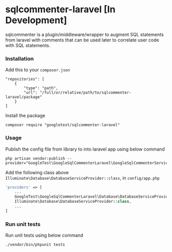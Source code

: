 # sqlcommenter-laravel [In Development]

sqlcommenter is a plugin/middleware/wrapper to augment SQL statements from laravel
with comments that can be used later to correlate user code with SQL statements.


### Installation

Add this to your `composer.json`
```shell
"repositories": [
    {
        "type": "path",
        "url": "/full/or/relative/path/to/sqlcommenter-laravel/package"
    }
]
```
Install the package
```shell
composer require "googletest/sqlcommenter-laravel"
```
### Usage

Publish the config file from library to into laravel app using below command

```shell
php artisan vendor:publish --provider="GoogleTest\GoogleSqlCommenterLaravel\GoogleSqlCommenterServiceProvider"

```

Add the following class above `Illuminate\Database\DatabaseServiceProvider::class`,
 in `config/app.php`
```php
'providers' => [
    ...
    GoogleTest\GoogleSqlCommenterLaravel\Database\DatabaseServiceProvider::class,
    Illuminate\Database\DatabaseServiceProvider::class,
    ...
]
```
### Run unit tests

Run unit tests using below command
```shell
./vendor/bin/phpunit tests
```
